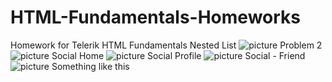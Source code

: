 # HTML-Fundamentals-Homeworks
Homework for Telerik HTML Fundamentals
Nested List
![picture](http://i.imgur.com/O54xCRI.png)
Problem 2
![picture](http://i.imgur.com/Io5srDm.png)
Social Home
![picture](http://i.imgur.com/aRJeoWY.png)
Social Profile
![picture](http://i.imgur.com/Pcdhqom.png)
Social - Friend
![picture](http://i.imgur.com/cXs5NRh.png)
Something like this
